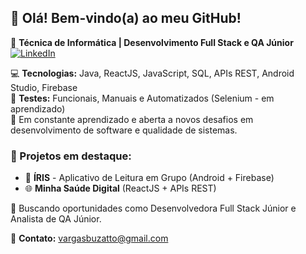 ## 👋 Olá! Bem-vindo(a) ao meu GitHub!

🎯 **Técnica de Informática | Desenvolvimento Full Stack e QA Júnior** [![LinkedIn](https://img.shields.io/badge/-LinkedIn-blue?style=flat-square&logo=LinkedIn&logoColor=white)](https://www.linkedin.com/in/carla-de-vargas-buzatto-580bb5222/)

💻 **Tecnologias:** Java, ReactJS, JavaScript, SQL, APIs REST, Android Studio, Firebase  
🧪 **Testes:** Funcionais, Manuais e Automatizados (Selenium - em aprendizado)  
🚀 Em constante aprendizado e aberta a novos desafios em desenvolvimento de software e qualidade de sistemas.

### 🔗 Projetos em destaque:
- 📱 **ÍRIS** - Aplicativo de Leitura em Grupo (Android + Firebase)
- 🌐 **Minha Saúde Digital** (ReactJS + APIs REST)

🔎 Buscando oportunidades como Desenvolvedora Full Stack Júnior e Analista de QA Júnior.

📩 **Contato:** vargasbuzatto@gmail.com
